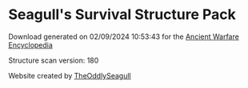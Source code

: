 # Seagull's Survival Structure Pack

Download generated on 02/09/2024 10:53:43 for the [Ancient Warfare Encyclopedia](http://ancient-warfare.legends-of-gramdatis.com/)

Structure scan version: 180

Website created by [TheOddlySeagull](https://github.com/TheOddlySeagull/ancient-warfare-encyclopedia-website)

